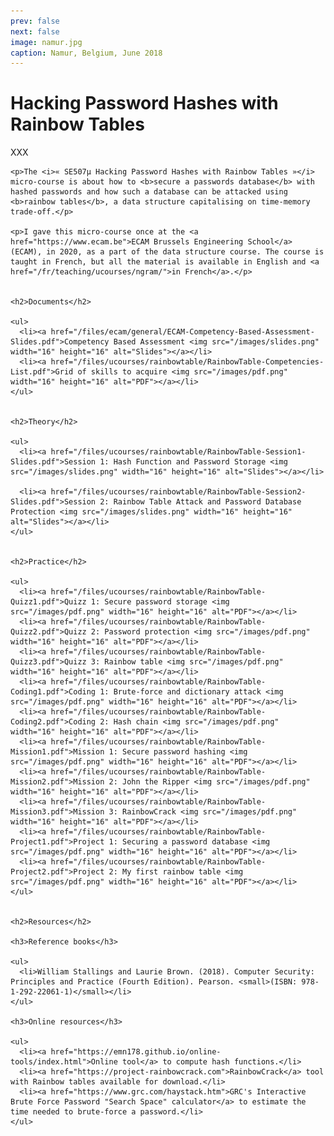 ```yaml
---
prev: false
next: false
image: namur.jpg
caption: Namur, Belgium, June 2018
---
```


# Hacking Password Hashes with Rainbow Tables

XXX

    <p>The <i>« SE507µ Hacking Password Hashes with Rainbow Tables »</i> micro-course is about how to <b>secure a passwords database</b> with hashed passwords and how such a database can be attacked using <b>rainbow tables</b>, a data structure capitalising on time-memory trade-off.</p>

    <p>I gave this micro-course once at the <a href="https://www.ecam.be">ECAM Brussels Engineering School</a> (ECAM), in 2020, as a part of the data structure course. The course is taught in French, but all the material is available in English and <a href="/fr/teaching/ucourses/ngram/">in French</a>.</p>


    <h2>Documents</h2>

    <ul>
      <li><a href="/files/ecam/general/ECAM-Competency-Based-Assessment-Slides.pdf">Competency Based Assessment <img src="/images/slides.png" width="16" height="16" alt="Slides"></a></li>
      <li><a href="/files/ucourses/rainbowtable/RainbowTable-Competencies-List.pdf">Grid of skills to acquire <img src="/images/pdf.png" width="16" height="16" alt="PDF"></a></li>
    </ul>


    <h2>Theory</h2>

    <ul>
      <li><a href="/files/ucourses/rainbowtable/RainbowTable-Session1-Slides.pdf">Session 1: Hash Function and Password Storage <img src="/images/slides.png" width="16" height="16" alt="Slides"></a></li>

      <li><a href="/files/ucourses/rainbowtable/RainbowTable-Session2-Slides.pdf">Session 2: Rainbow Table Attack and Password Database Protection <img src="/images/slides.png" width="16" height="16" alt="Slides"></a></li>
    </ul>


    <h2>Practice</h2>

    <ul>
      <li><a href="/files/ucourses/rainbowtable/RainbowTable-Quizz1.pdf">Quizz 1: Secure password storage <img src="/images/pdf.png" width="16" height="16" alt="PDF"></a></li>
      <li><a href="/files/ucourses/rainbowtable/RainbowTable-Quizz2.pdf">Quizz 2: Password protection <img src="/images/pdf.png" width="16" height="16" alt="PDF"></a></li>
      <li><a href="/files/ucourses/rainbowtable/RainbowTable-Quizz3.pdf">Quizz 3: Rainbow table <img src="/images/pdf.png" width="16" height="16" alt="PDF"></a></li>
      <li><a href="/files/ucourses/rainbowtable/RainbowTable-Coding1.pdf">Coding 1: Brute-force and dictionary attack <img src="/images/pdf.png" width="16" height="16" alt="PDF"></a></li>
      <li><a href="/files/ucourses/rainbowtable/RainbowTable-Coding2.pdf">Coding 2: Hash chain <img src="/images/pdf.png" width="16" height="16" alt="PDF"></a></li>
      <li><a href="/files/ucourses/rainbowtable/RainbowTable-Mission1.pdf">Mission 1: Secure password hashing <img src="/images/pdf.png" width="16" height="16" alt="PDF"></a></li>
      <li><a href="/files/ucourses/rainbowtable/RainbowTable-Mission2.pdf">Mission 2: John the Ripper <img src="/images/pdf.png" width="16" height="16" alt="PDF"></a></li>
      <li><a href="/files/ucourses/rainbowtable/RainbowTable-Mission3.pdf">Mission 3: RainbowCrack <img src="/images/pdf.png" width="16" height="16" alt="PDF"></a></li>
      <li><a href="/files/ucourses/rainbowtable/RainbowTable-Project1.pdf">Project 1: Securing a password database <img src="/images/pdf.png" width="16" height="16" alt="PDF"></a></li>
      <li><a href="/files/ucourses/rainbowtable/RainbowTable-Project2.pdf">Project 2: My first rainbow table <img src="/images/pdf.png" width="16" height="16" alt="PDF"></a></li>
    </ul>


    <h2>Resources</h2>

    <h3>Reference books</h3>

    <ul>
      <li>William Stallings and Laurie Brown. (2018). Computer Security: Principles and Practice (Fourth Edition). Pearson. <small>(ISBN: 978-1-292-22061-1)</small></li>
    </ul>

    <h3>Online resources</h3>

    <ul>
      <li><a href="https://emn178.github.io/online-tools/index.html">Online tool</a> to compute hash functions.</li>
      <li><a href="https://project-rainbowcrack.com">RainbowCrack</a> tool with Rainbow tables available for download.</li>
      <li><a href="https://www.grc.com/haystack.htm">GRC's Interactive Brute Force Password "Search Space" calculator</a> to estimate the time needed to brute-force a password.</li>
    </ul>

